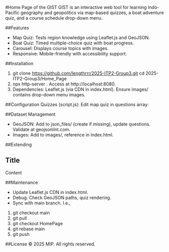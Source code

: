 
#Home Page of the GIST
GIST is an interactive web tool for learning Indo-Pacific geography and geopolitics via map-based quizzes, a boat adventure quiz, and a course schedule drop-down menu.


##Features
- Map Quiz: Tests region knowledge using Leaflet.js and GeoJSON.
- Boat Quiz: Timed multiple-choice quiz with boat progress.
- Carousel: Displays course topics with images.
- Responsive: Mobile-friendly with accessibility support.


##Installation
1. git clone https://github.com/lengthrrr/2025-ITP2-Group3.git
cd 2025-ITP2-Group3/Home_Page
2. npx http-server .
Access at http://localhost:8080.
3. Dependencies: Leaflet.js (via CDN in index.html).
Ensure images/ contains drop-down menu images.


##Configuration
Quizzes (script.js): Edit map quiz in questions array:


##Dataset Management
- GeoJSON: Add to json_files/ (create if missing), update questions. Validate at geojsonlint.com.
- Images: Add to images/, reference in index.html.


##Extending
<section id="new-section"><div class="container"><h2>Title</h2><p>Content</p></div></section>


##Maintenance
- Update Leaflet.js CDN in index.html.
- Debug: Check GeoJSON paths, quiz rendering.
- Sync with main branch. I.e.,
1. git checkout main
2. git pull
3. git checkout HomePage
4. git rebase main
5. git push


##License
© 2025 MIP. All rights reserved.







